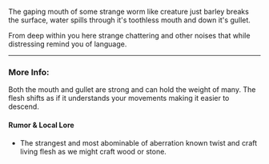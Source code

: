 The gaping mouth of some strange worm like creature just barley breaks the surface, water spills through it's toothless mouth and down it's gullet.

From deep within you here strange chattering and other noises that while distressing remind you of language. 

---

### More Info:

Both the mouth and gullet are strong and can hold the weight of many. The flesh shifts as if it understands your movements making it easier to descend. 

#### Rumor & Local Lore

* The strangest and most abominable of aberration known twist and craft living flesh as we might craft wood or stone. 
